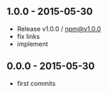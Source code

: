 

## 1.0.0 - 2015-05-30
- Release v1.0.0 / npm@v1.0.0
- fix links
- implement

## 0.0.0 - 2015-05-30
- first commits